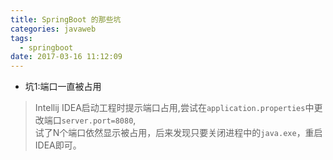 ```yaml
---
title: SpringBoot 的那些坑
categories: javaweb
tags:
  - springboot
date: 2017-03-16 11:12:09
---
```


* 坑1:端口一直被占用
>Intellij IDEA启动工程时提示端口占用,尝试在`application.properties`中更改端口`server.port=8080`,   
试了N个端口依然显示被占用，后来发现只要关闭进程中的`java.exe`，重启IDEA即可。